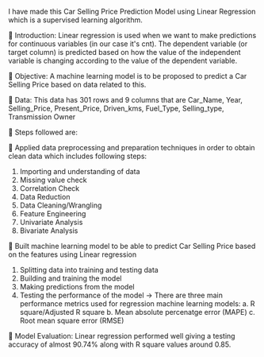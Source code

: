 I have made this Car Selling Price Prediction Model using Linear Regression which is a supervised learning algorithm.

📌 Introduction:
Linear regression is used when we want to make predictions for continuous variables (in our case it's cnt). The dependent variable (or target column) is predicted based on how the value of the independent variable is changing according to the value of the dependent variable.

📌 Objective:
A machine learning model is to be proposed to predict a Car Selling Price based on data related to this.

📌 Data:
This data has 301 rows and 9 columns that are Car_Name, Year, Selling_Price, Present_Price, Driven_kms,	Fuel_Type, Selling_type, Transmission	Owner

📌 Steps followed are:

📍 Applied data preprocessing and preparation techniques in order to obtain clean data which includes following steps:

1. Importing and understanding of data
2. Missing value check
3. Correlation Check
4. Data Reduction
5. Data Cleaning/Wrangling
6. Feature Engineering
7. Univariate Analysis
8. Bivariate Analysis

📍 Built machine learning model to be able to predict Car Selling Price based on the features using Linear regression

1. Splitting data into training and testing data
2. Building and training the model
3. Making predictions from the model
4. Testing the performance of the model -> There are three main performance metrics used for regression machine learning models:
a. R square/Adjusted R square
b. Mean absolute percenatge error (MAPE)
c. Root mean square error (RMSE)

📌 Model Evaluation:
Linear regression performed well giving a testing accuracy of almost 90.74% along with R square values around 0.85.
